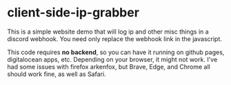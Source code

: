 # client-side-ip-grabber

This is a simple website demo that will log ip and other misc things in a discord webhook. You need only replace the webhook link in the javascript.

This code requires **no backend**, so you can have it running on github pages, digitalocean apps, etc. Depending on your browser, it might not work. I've had some issues with firefox arkenfox, but Brave, Edge, and Chrome all should work fine, as well as Safari.
